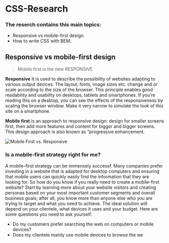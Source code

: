 # CSS-Research
### The reserch contains this main topics: 
* Responsive vs mobile-first design.
* How to write CSS with BEM.

## Responsive vs mobile-first design
> Mobile first is the new RESPONSIVE

**Responsive** It is used to describe the possibility of websites adapting to various output devices. The layout, fonts, image sizes etc. change and or scale according to the size of the browser. This principle enables good readability and usability on desktops, tablets and smartphones. If you’re reading this on a desktop, you can see the effects of the responsiveness by scaling the browser window. Make it very narrow to simulate the look of this site on a smartphone.

**Mobile first** is an approach to responsive design: design for smaller screens first, then add more features and content for bigger and bigger screens. This design approach is also known as "progressive enhancement.

![Mobile First vs. Responsive](http://metamonks.com/wp-content/uploads/responsive-vs-mobile-first-webdesign-022-1024x689.png "Mobile First vs. Responsive")

### Is a mobile-first strategy right for me?
A mobile-first strategy can be immensely successf.
Many companies prefer investing in a website that is adapted for desktop computers and ensuring that mobile users can quickly easily find the information that they are looking for.
So how do you know if you really need to create a mobile-first website? Start by learning more about your website visitors and creating personas based on your most important customer segments and overall business goals; after all, you know more than anyone else who you are trying to target and what you need to achieve. The ideal solution will depend on your clientele, what devices it uses and your budget.
Here are some questions you need to ask yourself:
* Do my customers prefer searching the web on computers or mobile devices?
* Does my clientele mainly use mobile devices to browse the we
